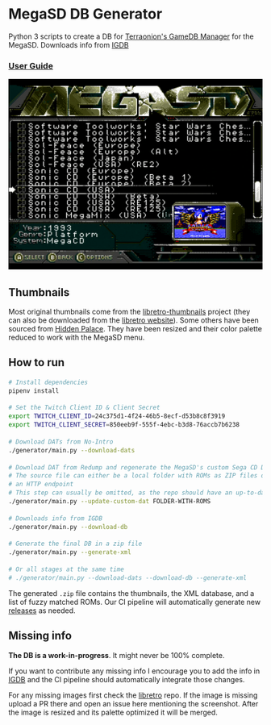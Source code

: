 # MegaSD DB Generator

Python 3 scripts to create a DB for [Terraonion's GameDB Manager](https://github.com/Terraonion-dev/GameDBManagerMD) for the MegaSD. Downloads info from [IGDB](https://www.igdb.com/discover)

### [User Guide](https://github.com/hugo19941994/megasd-db-generator/wiki/User-Guide)

![MegaSD Menu](.github/megasdmenu.png)

## Thumbnails

Most original thumbnails come from the [libretro-thumbnails](https://github.com/libretro-thumbnails/libretro-thumbnails) project (they can also be downloaded from the [libretro website](http://thumbnailpacks.libretro.com/)). Some others have been sourced from [Hidden Palace](https://hiddenpalace.org/). They have been resized and their color palette reduced to work with the MegaSD menu.

## How to run

```bash
# Install dependencies
pipenv install

# Set the Twitch Client ID & Client Secret
export TWITCH_CLIENT_ID=24c375d1-4f24-46b5-8ecf-d53b8c8f3919
export TWITCH_CLIENT_SECRET=850eeb9f-555f-4ebc-b3d8-76accb7b6238

# Download DATs from No-Intro
./generator/main.py --download-dats

# Download DAT from Redump and regenerate the MegaSD's custom Sega CD DAT
# The source file can either be a local folder with ROMs as ZIP files or
# an HTTP endpoint
# This step can usually be omitted, as the repo should have an up-to-date DAT file
./generator/main.py --update-custom-dat FOLDER-WITH-ROMS

# Downloads info from IGDB
./generator/main.py --download-db

# Generate the final DB in a zip file
./generator/main.py --generate-xml

# Or all stages at the same time
# ./generator/main.py --download-dats --download-db --generate-xml
```

The generated `.zip` file contains the thumbnails, the XML database, and a list of fuzzy matched ROMs. Our CI pipeline will automatically generate new [releases](https://github.com/hugo19941994/megasd-db-generator/releases) as needed.

## Missing info

**The DB is a work-in-progress**. It might never be 100% complete.

If you want to contribute any missing info I encourage you to add the info in [IGDB](https://www.igdb.com/discover) and the CI pipeline should automatically integrate those changes.

For any missing images first check the [libretro](https://github.com/libretro-thumbnails/libretro-thumbnails) repo. If the image is missing upload a PR there and open an issue here mentioning the screenshot. After the image is resized and its palette optimized it will be merged.

